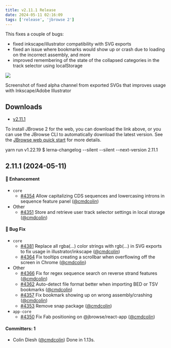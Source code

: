 ```yaml
---
title: v2.11.1 Release
date: 2024-05-11 02:16:09
tags: ['release', 'jbrowse 2']
---
```


This fixes a couple of bugs:

- fixed inkscape/illustrator compatibility with SVG exports
- fixed an issue where bookmarks would show up or crash due to loading on the
  incorrect assembly, and more
- improved remembering of the state of the collapsed categories in the track
  selector using localStorage

![](https://github.com/GMOD/jbrowse-components/assets/6511937/f3e14ae5-1a38-489c-900c-50824825e96e)

Screenshot of fixed alpha channel from exported SVGs that improves usage with
Inkscape/Adobe Illustrator

## Downloads

- [v2.11.1](https://github.com/GMOD/jbrowse-components/releases/tag/v2.11.1)

To install JBrowse 2 for the web, you can download the link above, or you can
use the JBrowse CLI to automatically download the latest version. See the
[JBrowse web quick start](https://jbrowse.org/jb2/docs/quickstart_web) for more
details.

yarn run v1.22.19 $ lerna-changelog --silent --silent --next-version 2.11.1

## 2.11.1 (2024-05-11)

#### :rocket: Enhancement

- `core`
  - [#4354](https://github.com/GMOD/jbrowse-components/pull/4354) Allow
    capitalizing CDS sequences and lowercasing introns in sequence feature panel
    ([@cmdcolin](https://github.com/cmdcolin))
- Other
  - [#4351](https://github.com/GMOD/jbrowse-components/pull/4351) Store and
    retrieve user track selector settings in local storage
    ([@cmdcolin](https://github.com/cmdcolin))

#### :bug: Bug Fix

- `core`
  - [#4381](https://github.com/GMOD/jbrowse-components/pull/4381) Replace all
    rgba(...) color strings with rgb(...) in SVG exports to fix usage in
    illustrator/inkscape ([@cmdcolin](https://github.com/cmdcolin))
  - [#4364](https://github.com/GMOD/jbrowse-components/pull/4364) Fix tooltips
    creating a scrollbar when overflowing off the screen in Chrome
    ([@cmdcolin](https://github.com/cmdcolin))
- Other
  - [#4366](https://github.com/GMOD/jbrowse-components/pull/4366) Fix for regex
    sequence search on reverse strand features
    ([@cmdcolin](https://github.com/cmdcolin))
  - [#4362](https://github.com/GMOD/jbrowse-components/pull/4362) Auto-detect
    file format better when importing BED or TSV bookmarks
    ([@cmdcolin](https://github.com/cmdcolin))
  - [#4357](https://github.com/GMOD/jbrowse-components/pull/4357) Fix bookmark
    showing up on wrong assembly/crashing
    ([@cmdcolin](https://github.com/cmdcolin))
  - [#4353](https://github.com/GMOD/jbrowse-components/pull/4353) Remove snap
    package ([@cmdcolin](https://github.com/cmdcolin))
- `app-core`
  - [#4350](https://github.com/GMOD/jbrowse-components/pull/4350) Fix Fab
    positioning on @jbrowse/react-app ([@cmdcolin](https://github.com/cmdcolin))

#### Committers: 1

- Colin Diesh ([@cmdcolin](https://github.com/cmdcolin)) Done in 1.13s.
